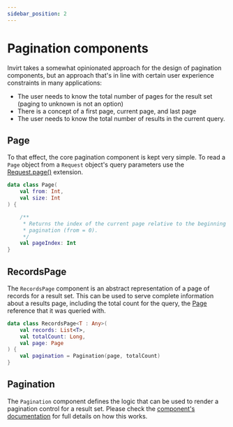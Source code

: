 ```yaml
---
sidebar_position: 2
---
```


# Pagination components

Invirt takes a somewhat opinionated approach for the design of pagination components, but
an approach that's in line with certain user experience constraints in many applications:
 * The user needs to know the total number of pages for the result set (paging to unknown is not an option)
 * There is a concept of a first page, current page, and last page
 * The user needs to know the total number of results in the current query.


## Page

To that effect, the core pagination component is kept very simple. To read a `Page` object from
a `Request` object's query parameters use the [Request.page()](/docs/api/invirt-core/request-extensions#requestpage)
extension.

```kotlin
data class Page(
    val from: Int,
    val size: Int
) {

    /**
     * Returns the index of the current page relative to the beginning of the
     * pagination (from = 0).
     */
    val pageIndex: Int
}
```

## RecordsPage
The `RecordsPage` component is an abstract representation of a page of records for a result set.
This can be used to serve complete information about a results page, including the total count
for the query, the [Page](#page) reference that it was queried with.
```kotlin
data class RecordsPage<T : Any>(
    val records: List<T>,
    val totalCount: Long,
    val page: Page
) {
    val pagination = Pagination(page, totalCount)
}
```

## Pagination
The `Pagination` component defines the logic that can be used to render a pagination control for
a result set. Please check the [component's documentation](https://github.com/resoluteworks/invirt/blob/main/invirt-data/src/main/kotlin/invirt/data/Pagination.kt)
for full details on how this works.
